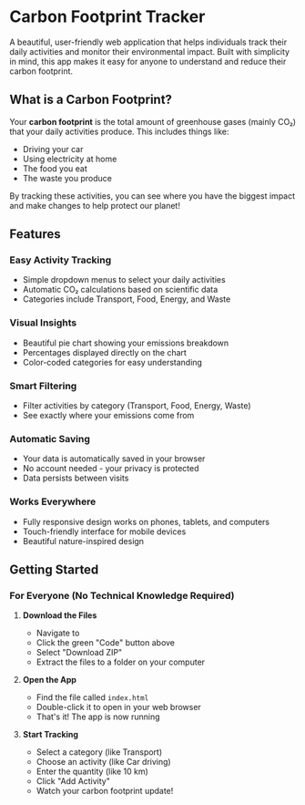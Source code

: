# Carbon Footprint Tracker

A beautiful, user-friendly web application that helps individuals track their daily activities and monitor their environmental impact. Built with simplicity in mind, this app makes it easy for anyone to understand and reduce their carbon footprint.

## What is a Carbon Footprint?

Your **carbon footprint** is the total amount of greenhouse gases (mainly CO₂) that your daily activities produce. This includes things like:
- Driving your car
- Using electricity at home
- The food you eat
- The waste you produce

By tracking these activities, you can see where you have the biggest impact and make changes to help protect our planet!

## Features

### **Easy Activity Tracking**
- Simple dropdown menus to select your daily activities
- Automatic CO₂ calculations based on scientific data
- Categories include Transport, Food, Energy, and Waste

### **Visual Insights**
- Beautiful pie chart showing your emissions breakdown
- Percentages displayed directly on the chart
- Color-coded categories for easy understanding

### **Smart Filtering**
- Filter activities by category (Transport, Food, Energy, Waste)
- See exactly where your emissions come from

### **Automatic Saving**
- Your data is automatically saved in your browser
- No account needed - your privacy is protected
- Data persists between visits

### **Works Everywhere**
- Fully responsive design works on phones, tablets, and computers
- Touch-friendly interface for mobile devices
- Beautiful nature-inspired design

## Getting Started

### For Everyone (No Technical Knowledge Required)

1. **Download the Files**
   - Navigate to 
   - Click the green "Code" button above
   - Select "Download ZIP"
   - Extract the files to a folder on your computer

2. **Open the App**
   - Find the file called `index.html`
   - Double-click it to open in your web browser
   - That's it! The app is now running

3. **Start Tracking**
   - Select a category (like Transport)
   - Choose an activity (like Car driving)
   - Enter the quantity (like 10 km)
   - Click "Add Activity"
   - Watch your carbon footprint update!
